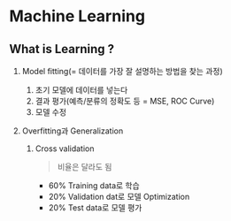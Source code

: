 # Machine Learning

## What is Learning ?

1. Model fitting(= 데이터를 가장 잘 설명하는 방법을 찾는 과정)
    1. 초기 모델에 데이터를 넣는다
    2. 결과 평가(예측/분류의 정확도 등 = MSE, ROC Curve)
    3. 모델 수정

2. Overfitting과 Generalization
    1. Cross validation
        > 비율은 달라도 됨
       - 60% Training data로 학습
       - 20% Validation dat로 모델 Optimization
       - 20% Test data로 모델 평가
 
